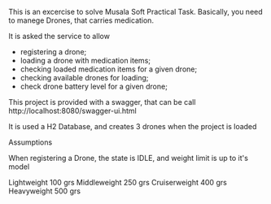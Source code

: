 
This is an excercise to solve Musala Soft Practical Task.
Basically, you need to manege Drones, that carries medication.

It is asked the service to allow
 - registering a drone;
 - loading a drone with medication items;
 - checking loaded medication items for a given drone;
 - checking available drones for loading;
 - check drone battery level for a given drone;

This project is provided with a swagger, that can be call  http://localhost:8080/swagger-ui.html

It is used a H2 Database, and creates 3 drones when the project is loaded

Assumptions

When registering a Drone, the state is IDLE, and weight limit is up to it's model

Lightweight  100 grs
Middleweight  250 grs
Cruiserweight 400 grs
Heavyweight   500 grs
